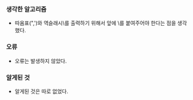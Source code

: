 ### 생각한 알고리즘
- 따옴표(",')와 역슬래시\를 출력하기 위해서 앞에 \를 붙여주어야 한다는 점을 생각했다.

### 오류
- 오류는 발생하지 않았다.

### 알게된 것
- 알게된 것은 따로 없었다.
